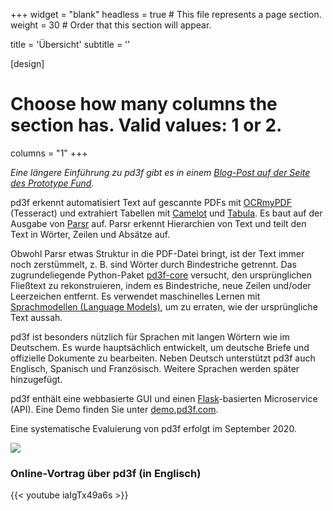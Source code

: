 +++
widget = "blank"
headless = true  # This file represents a page section.
weight = 30  # Order that this section will appear.

title = 'Übersicht'
subtitle = ''

[design]
  # Choose how many columns the section has. Valid values: 1 or 2.
  columns = "1"
+++

*Eine längere Einführung zu pd3f gibt es in einem [Blog-Post auf der Seite des Prototype Fund](https://archive.demoweek.prototypefund.de/runde7/projects/06-ddd.html).*

pd3f erkennt automatisiert Text auf gescannte PDFs mit [OCRmyPDF](https://github.com/jbarlow83/OCRmyPDF) (Tesseract) und extrahiert Tabellen mit [Camelot](https://github.com/camelot-dev/camelot) und [Tabula](https://github.com/tabulapdf/tabula).
Es baut auf der Ausgabe von [Parsr](https://github.com/axa-group/Parsr) auf.
Parsr erkennt Hierarchien von Text und teilt den Text in Wörter, Zeilen und Absätze auf.

Obwohl Parsr etwas Struktur in die PDF-Datei bringt, ist der Text immer noch zerstümmelt, z. B. sind Wörter durch Bindestriche getrennt.
Das zugrundeliegende Python-Paket [pd3f-core](https://github.com/pd3f/pd3f-core) versucht, den ursprünglichen Fließtext zu rekonstruieren, indem es Bindestriche, neue Zeilen und/oder Leerzeichen entfernt.
Es verwendet maschinelles Lernen mit [Sprachmodellen (Language Models)](https://machinelearningmastery.com/statistical-language-modeling-and-neural-language-models/), um zu erraten, wie der ursprüngliche Text aussah.

pd3f ist besonders nützlich für Sprachen mit langen Wörtern wie im Deutschem.
Es wurde hauptsächlich entwickelt, um deutsche Briefe und offizielle Dokumente zu bearbeiten.
Neben Deutsch unterstützt pd3f auch Englisch, Spanisch und Französisch.
Weitere Sprachen werden später hinzugefügt.

pd3f enthält eine webbasierte GUI und einen [Flask](https://flask.palletsprojects.com/)-basierten Microservice (API).
Eine Demo finden Sie unter [demo.pd3f.com](https://demo.pd3f.com).

Eine systematische Evaluierung von pd3f erfolgt im September 2020.


![](/media/flow.jpg)

### Online-Vortrag über pd3f (in Englisch)

{{< youtube iaIgTx49a6s >}}
